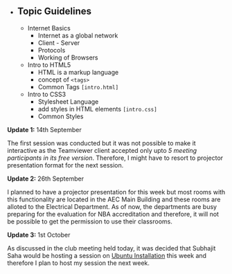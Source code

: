* ## Topic Guidelines
    * Internet Basics
        * Internet as a global network
        * Client - Server 
        * Protocols
        * Working of Browsers
    * Intro to HTML5
        * HTML is a markup language
        * concept of `<tags>`
        * Common Tags `[intro.html]`
    * Intro to CSS3
        * Stylesheet Language
        * add styles in HTML elements `[intro.css]`
        * Common Styles

**Update 1:** 14th September

The first session was conducted but it was not possible to make it interactive as the Teamviewer client accepted only upto *5 meeting participants in its free version*. Therefore, I might have to resort to projector presentation format for the next session. 

**Update 2:** 26th September

I planned to have a projector presentation for this week but most rooms with this functionality are located in the AEC Main Building and these rooms are alloted to the Electrical Department. As of now, the departments are busy preparing for the evaluation for NBA accreditation and therefore, it will not be possible to get the permission to use their classrooms.

**Update 3:** 1st October

As discussed in the club meeting held today, it was decided that Subhajit Saha would be hosting a session on [Ubuntu Installation](https://www.ubuntu.com/download/desktop) this week and therefore I plan to host my session the next week.